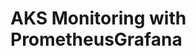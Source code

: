 # AKS Monitoring with PrometheusGrafana                                                                                                                    
